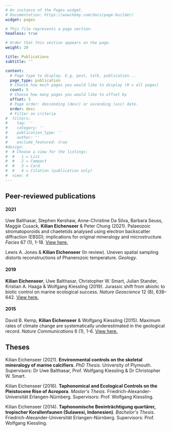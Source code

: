 ```yaml
---
# An instance of the Pages widget.
# Documentation: https://wowchemy.com/docs/page-builder/
widget: pages

# This file represents a page section.
headless: true

# Order that this section appears on the page.
weight: 20

title: Publications
subtitle: ''

content:
  # Page type to display. E.g. post, talk, publication...
  page_type: publication
  # Choose how much pages you would like to display (0 = all pages)
  count: 5
  # Choose how many pages you would like to offset by
  offset: 5
  # Page order: descending (desc) or ascending (asc) date.
  order: desc
  # Filter on criteria
#  filters:
#    tag: ''
#    category: ''
#    publication_type: ''
#    author: ''
#    exclude_featured: true
#design:
#  # Choose a view for the listings:
#  #   1 = List
#  #   2 = Compact
#  #   3 = Card
#  #   4 = Citation (publication only)
#  view: 4
---
```


## **Peer-reviewed publications**

#### 2021

Uwe Balthasar, Stephen Kershaw, Anne-Christine Da Silva, Barbara Seuss, Maggie Cusack, **Kilian Eichenseer** & Peter Chung  (2021). Palaeozoic stromatoporoids and chaetetids analysed using electron backscatter diffraction (EBSD); implications for original mineralogy and microstructure. *Facies* 67 (1), 1-18. [View here.](https://link.springer.com/article/10.1007/s10347-020-00618-5)

Lewis A. Jones & **Kilian Eichenseer** (In review). Uneven spatial sampling distorts reconstructions of Phanerozoic temperature. *Geology*.

#### 2019

**Kilian Eichenseer**, Uwe Balthasar, Christopher W. Smart, Julian Stander, Kristian A. Haaga & Wolfgang Kiessling (2019). Jurassic shift from abiotic to biotic control on marine ecological success. *Nature Geoscience* 12 (8), 638–642. [View here.](https://www.researchgate.net/publication/334153432_Jurassic_shift_from_abiotic_to_biotic_control_on_marine_ecological_success#fullTextFileContent)

#### 2015

David B. Kemp, **Kilian Eichenseer** & Wolfgang Kiessling  (2015). Maximum rates of climate change are systematically underestimated in the geological record. *Nature Communications* 6 (1), 1-6. [View here.](https://www.nature.com/articles/ncomms9890)


## **Theses**

Kilian Eichenseer (2021). **Environmental controls on the skeletal mineralogy of marine calcifiers**. *PhD Thesis*. University of Plymouth. Supervisors: Dr Uwe Balthasar, Prof. Wolfgang Kiessling & Dr Christopher W. Smart.

Kilian Eichenseer (2016). **Taphonomical and Ecological Controls on the Pleistocene Rise of Acropora**. *Master's Thesis*. Friedrich-Alexander-Universität Erlangen-Nürnberg. Supervisors: Prof. Wolfgang Kiessling.

Kilian Eichenseer (2014). **Taphonomische Beeinträchtigung quartärer, tropischer Korallenfaunen (Sulawesi, Indonesien)**. *Bachelor's Thesis*. Friedrich-Alexander-Universität Erlangen-Nürnberg. Supervisors: Prof. Wolfgang Kiessling.
